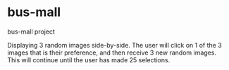 # bus-mall
bus-mall project

Displaying 3 random images side-by-side. The user will click on 1 of the 3 images that is their preference, and then receive 3 new random images. This will continue until the user has made 25 selections.
